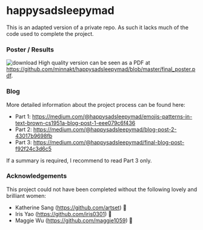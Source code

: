 # happysadsleepymad

This is an adapted version of a private repo. As such it lacks much of the code used to complete the project.

### Poster / Results ### 
![download](https://user-images.githubusercontent.com/47064971/58680914-f34f2100-8337-11e9-9bc2-d05afcdc3ebf.png)
High quality version can be seen as a PDF at https://github.com/minnakt/happysadsleepymad/blob/master/final_poster.pdf.

### Blog ###
More detailed information about the project process can be found here:
- Part 1: https://medium.com/@happysadsleepymad/emojis-patterns-in-text-brown-cs1951a-blog-post-1-eee079c6f436
- Part 2: https://medium.com/@happysadsleepymad/blog-post-2-43017b9698fb
- Part 3: https://medium.com/@happysadsleepymad/final-blog-post-f92f24c3d6c5

If a summary is required, I recommend to read Part 3 only.

### Acknowledgements ###
This project could not have been completed without the following lovely and brilliant women:
- Katherine Sang (https://github.com/artset) 💛
- Iris Yao (https://github.com/iris0301) 🧡
- Maggie Wu (https://github.com/maggie1059) 💙
